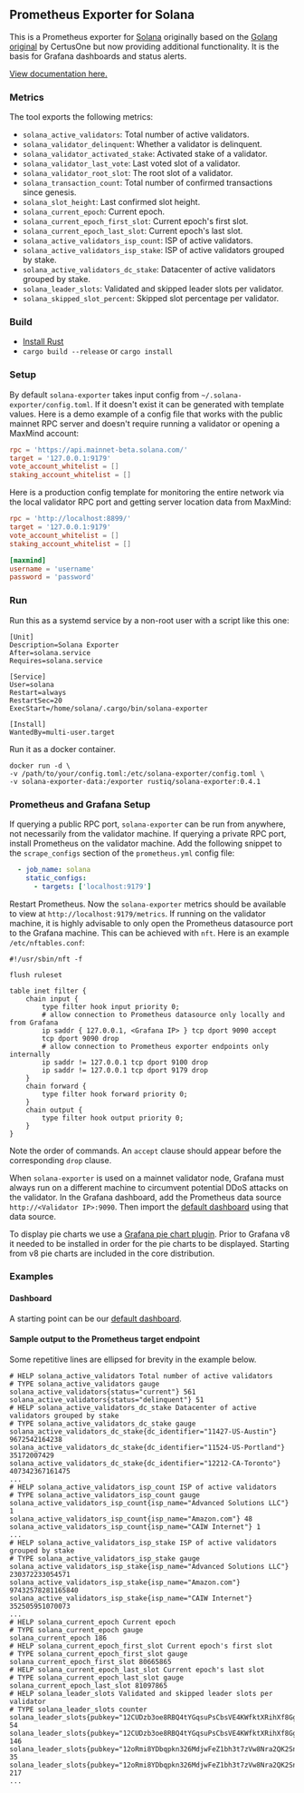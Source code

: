 ## Prometheus Exporter for Solana

This is a Prometheus exporter for [Solana](https://github.com/solana-labs/solana) originally based
on the [Golang original](https://github.com/certusone/solana_exporter) by CertusOne but now
providing additional functionality. It is the basis for Grafana dashboards and status alerts.

[View documentation here.](https://rustiqtech.github.io/solana-exporter/)

### Metrics

The tool exports the following metrics:

- `solana_active_validators`: Total number of active validators.
- `solana_validator_delinquent`: Whether a validator is delinquent.
- `solana_validator_activated_stake`: Activated stake of a validator.
- `solana_validator_last_vote`: Last voted slot of a validator.
- `solana_validator_root_slot`: The root slot of a validator.
- `solana_transaction_count`: Total number of confirmed transactions since genesis.
- `solana_slot_height`: Last confirmed slot height.
- `solana_current_epoch`: Current epoch.
- `solana_current_epoch_first_slot`: Current epoch's first slot.
- `solana_current_epoch_last_slot`: Current epoch's last slot.
- `solana_active_validators_isp_count`: ISP of active validators.
- `solana_active_validators_isp_stake`: ISP of active validators grouped by stake.
- `solana_active_validators_dc_stake`: Datacenter of active validators grouped by stake.
- `solana_leader_slots`: Validated and skipped leader slots per validator.
- `solana_skipped_slot_percent`: Skipped slot percentage per validator.

### Build

* [Install Rust](https://www.rust-lang.org/tools/install)
* `cargo build --release` or `cargo install`

### Setup

By default `solana-exporter` takes input config from `~/.solana-exporter/config.toml`. If it doesn't
exist it can be generated with template values. Here is a demo example of a config file that works with the public mainnet RPC server and doesn't require running a validator or opening a MaxMind account:
```toml
rpc = 'https://api.mainnet-beta.solana.com/'
target = '127.0.0.1:9179'
vote_account_whitelist = []
staking_account_whitelist = []
```

Here is a production config template for monitoring the entire network via the local validator RPC port and getting server location data from MaxMind:
```toml
rpc = 'http://localhost:8899/'
target = '127.0.0.1:9179'
vote_account_whitelist = []
staking_account_whitelist = []

[maxmind]
username = 'username'
password = 'password'
```

### Run

Run this as a systemd service by a non-root user with a script like this one:
```
[Unit]
Description=Solana Exporter
After=solana.service
Requires=solana.service

[Service]
User=solana
Restart=always
RestartSec=20
ExecStart=/home/solana/.cargo/bin/solana-exporter

[Install]
WantedBy=multi-user.target
```

Run it as a docker container.
```shell
docker run -d \
-v /path/to/your/config.toml:/etc/solana-exporter/config.toml \
-v solana-exporter-data:/exporter rustiq/solana-exporter:0.4.1
```

### Prometheus and Grafana Setup

If querying a public RPC port, `solana-exporter` can be run from anywhere, not necessarily from the
validator machine. If querying a private RPC port, install Prometheus on the validator machine. Add
the following snippet to the `scrape_configs` section of the `prometheus.yml` config file:

```yaml
  - job_name: solana
    static_configs:
      - targets: ['localhost:9179']
```

Restart Prometheus. Now the `solana-exporter` metrics should be available to view at
`http://localhost:9179/metrics`. If running on the validator machine, it is highly advisable to only
open the Prometheus datasource port to the Grafana machine. This can be achieved with `nft`. Here is
an example `/etc/nftables.conf`:

```
#!/usr/sbin/nft -f

flush ruleset

table inet filter {
    chain input {
        type filter hook input priority 0;
        # allow connection to Prometheus datasource only locally and from Grafana
        ip saddr { 127.0.0.1, <Grafana IP> } tcp dport 9090 accept
        tcp dport 9090 drop
        # allow connection to Prometheus exporter endpoints only internally
        ip saddr != 127.0.0.1 tcp dport 9100 drop
        ip saddr != 127.0.0.1 tcp dport 9179 drop
    }
    chain forward {
        type filter hook forward priority 0;
    }
    chain output {
        type filter hook output priority 0;
    }
}
```

Note the order of commands. An `accept` clause should appear before the corresponding `drop` clause.

When `solana-exporter` is used on a mainnet validator node, Grafana must always run on a different
machine to circumvent potential DDoS attacks on the validator. In the Grafana dashboard, add the
Prometheus data source `http://<Validator IP>:9090`. Then import the [default
dashboard](./dashboards/rustiq.json) using that data source.

To display pie charts we use a [Grafana pie chart
plugin](https://grafana.com/grafana/plugins/grafana-piechart-panel/). Prior to Grafana v8 it needed
to be installed in order for the pie charts to be displayed. Starting from v8 pie charts are
included in the core distribution.

### Examples

#### Dashboard

A starting point can be our [default dashboard](./dashboards/rustiq.json).

#### Sample output to the Prometheus target endpoint

Some repetitive lines are ellipsed for brevity in the example below.
```
# HELP solana_active_validators Total number of active validators
# TYPE solana_active_validators gauge
solana_active_validators{status="current"} 561
solana_active_validators{status="delinquent"} 51
# HELP solana_active_validators_dc_stake Datacenter of active validators grouped by stake
# TYPE solana_active_validators_dc_stake gauge
solana_active_validators_dc_stake{dc_identifier="11427-US-Austin"} 9672542164238
solana_active_validators_dc_stake{dc_identifier="11524-US-Portland"} 35172007429
solana_active_validators_dc_stake{dc_identifier="12212-CA-Toronto"} 407342367161475
...
# HELP solana_active_validators_isp_count ISP of active validators
# TYPE solana_active_validators_isp_count gauge
solana_active_validators_isp_count{isp_name="Advanced Solutions LLC"} 1
solana_active_validators_isp_count{isp_name="Amazon.com"} 48
solana_active_validators_isp_count{isp_name="CAIW Internet"} 1
...
# HELP solana_active_validators_isp_stake ISP of active validators grouped by stake
# TYPE solana_active_validators_isp_stake gauge
solana_active_validators_isp_stake{isp_name="Advanced Solutions LLC"} 230372233054571
solana_active_validators_isp_stake{isp_name="Amazon.com"} 97432578281165840
solana_active_validators_isp_stake{isp_name="CAIW Internet"} 352505951070073
...
# HELP solana_current_epoch Current epoch
# TYPE solana_current_epoch gauge
solana_current_epoch 186
# HELP solana_current_epoch_first_slot Current epoch's first slot
# TYPE solana_current_epoch_first_slot gauge
solana_current_epoch_first_slot 80665865
# HELP solana_current_epoch_last_slot Current epoch's last slot
# TYPE solana_current_epoch_last_slot gauge
solana_current_epoch_last_slot 81097865
# HELP solana_leader_slots Validated and skipped leader slots per validator
# TYPE solana_leader_slots counter
solana_leader_slots{pubkey="12CUDzb3oe8RBQ4tYGqsuPsCbsVE4KWfktXRihXf8Ggq",status="skipped"} 54
solana_leader_slots{pubkey="12CUDzb3oe8RBQ4tYGqsuPsCbsVE4KWfktXRihXf8Ggq",status="validated"} 146
solana_leader_slots{pubkey="12oRmi8YDbqpkn326MdjwFeZ1bh3t7zVw8Nra2QK2SnR",status="skipped"} 35
solana_leader_slots{pubkey="12oRmi8YDbqpkn326MdjwFeZ1bh3t7zVw8Nra2QK2SnR",status="validated"} 217
...
```
